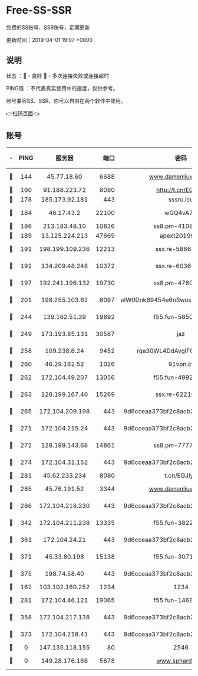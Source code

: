 # Free-SS-SSR

免费的SS账号、SSR账号，定期更新

更新时间：2019-04-01 19:07 +0800

## 说明

状态     ：🙂 - 良好 🙁 - 多次连接失败或连接超时

PING值   ：不代表真实使用中的速度，仅供参考。

账号兼容SS、SSR，你可以自由在两个软件中使用。

👉[扫码页面](https://liesauer.github.io/Free-SS-SSR/)👈

## 账号

|-|PING|服务器|端口|密码|加密方式|区域|
|:----:|:----:|:-----:|-----:|:----:|:----:|:----:|
|🙂|144|45.77.18.60|6688|www.darrenliuwei.com|aes-256-cfb|JP|
|🙂|160|91.188.223.72|8080|http://t.cn/EGJIyrl|rc4-md5|RU|
|🙂|178|185.173.92.181|443|sssru.icu|rc4-md5|RU|
|🙂|184|46.17.43.2|22100|wGQ4vA7D|aes-256-gcm|RU|
|🙂|186|213.183.48.10|10826|ss8.pm-41087139|rc4-md5|RU|
|🙂|189|13.125.224.213|47669|apext2019001|chacha20|KR|
|🙂|191|198.199.109.236|12213|ssx.re-58668032|aes-256-cfb|US|
|🙂|192|134.209.48.248|10372|ssx.re-60365816|aes-256-cfb|US|
|🙂|197|192.241.196.132|19730|ss8.pm-47802569|aes-256-cfb|US|
|🙂|201|198.255.103.62|8097|eIW0Dnk69454e6nSwuspv9DmS201tQ0D|aes-256-cfb|US|
|🙂|244|139.162.51.39|19892|f55.fun-58509314|aes-256-cfb|SG|
|🙂|249|173.193.85.131|30587|jaz|aes-256-cfb|US|
|🙂|258|109.238.6.24|9452|rqa30WL4DdAvgIFG6Fs3znzTa|aes-256-cfb|FR|
|🙂|260|46.29.162.52|1026|91vpn.cf|rc4-md5|RU|
|🙂|262|172.104.49.207|13056|f55.fun-49921505|aes-256-cfb|SG|
|🙂|263|128.199.167.40|15269|ssx.re-62216229|aes-256-cfb|SG|
|🙂|265|172.104.209.198|443|9d6cceaa373bf2c8acb22e60b6a58be6|aes-256-cfb|US|
|🙂|271|172.104.215.24|443|9d6cceaa373bf2c8acb22e60b6a58be6|aes-256-cfb|US|
|🙂|272|128.199.143.68|14861|ss8.pm-77770348|aes-256-cfb|SG|
|🙂|274|172.104.31.152|443|9d6cceaa373bf2c8acb22e60b6a58be6|aes-256-cfb|US|
|🙂|281|45.62.233.234|8080|t.cn/EGJIyrl|rc4-md5|CA|
|🙂|285|45.76.191.52|3344|www.darrenliuwei.com|aes-256-cfb|AU|
|🙂|286|172.104.218.230|443|9d6cceaa373bf2c8acb22e60b6a58be6|aes-256-cfb|US|
|🙂|342|172.104.211.238|13335|f55.fun-38225269|aes-256-cfb|US|
|🙂|361|172.104.24.21|443|9d6cceaa373bf2c8acb22e60b6a58be6|aes-256-cfb|US|
|🙂|371|45.33.80.198|15138|f55.fun-30713241|aes-256-cfb|US|
|🙂|375|198.74.58.40|443|9d6cceaa373bf2c8acb22e60b6a58be6|aes-256-cfb|US|
|🙂|162|103.102.160.252|1234|1234|rc4-md5|JP|
|🙂|281|172.104.46.121|19065|f55.fun-14688385|aes-256-cfb|SG|
|🙂|358|172.104.217.138|443|9d6cceaa373bf2c8acb22e60b6a58be6|aes-256-cfb|US|
|🙂|373|172.104.218.41|443|9d6cceaa373bf2c8acb22e60b6a58be6|aes-256-cfb|US|
|🙁|0|147.135.118.155|80|2546|chacha20|US|
|🙁|0|149.28.176.168|5678|www.sphard.com|aes-256-cfb|SG|

